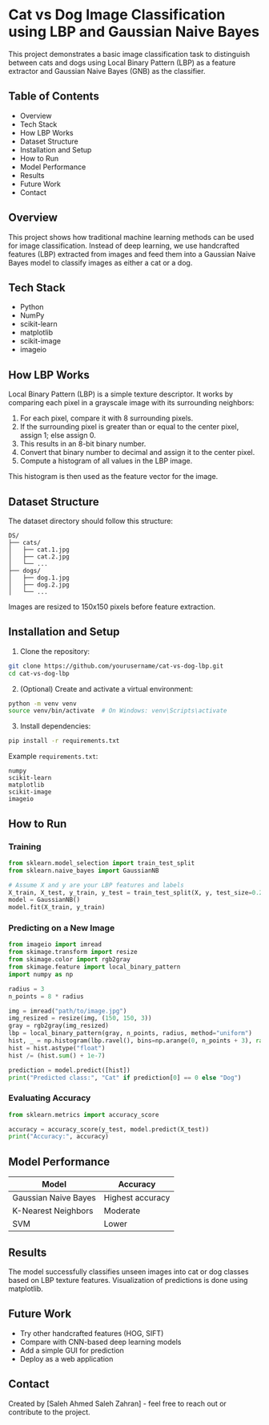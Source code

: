 # Cat vs Dog Image Classification using LBP and Gaussian Naive Bayes

This project demonstrates a basic image classification task to distinguish between cats and dogs using Local Binary Pattern (LBP) as a feature extractor and Gaussian Naive Bayes (GNB) as the classifier.

## Table of Contents

- Overview
- Tech Stack
- How LBP Works
- Dataset Structure
- Installation and Setup
- How to Run
- Model Performance
- Results
- Future Work
- Contact

## Overview

This project shows how traditional machine learning methods can be used for image classification. Instead of deep learning, we use handcrafted features (LBP) extracted from images and feed them into a Gaussian Naive Bayes model to classify images as either a cat or a dog.

## Tech Stack

- Python
- NumPy
- scikit-learn
- matplotlib
- scikit-image
- imageio

## How LBP Works

Local Binary Pattern (LBP) is a simple texture descriptor. It works by comparing each pixel in a grayscale image with its surrounding neighbors:

1. For each pixel, compare it with 8 surrounding pixels.
2. If the surrounding pixel is greater than or equal to the center pixel, assign 1; else assign 0.
3. This results in an 8-bit binary number.
4. Convert that binary number to decimal and assign it to the center pixel.
5. Compute a histogram of all values in the LBP image.

This histogram is then used as the feature vector for the image.

## Dataset Structure

The dataset directory should follow this structure:

```
DS/
├── cats/
│   ├── cat.1.jpg
│   ├── cat.2.jpg
│   └── ...
├── dogs/
│   ├── dog.1.jpg
│   ├── dog.2.jpg
│   └── ...
```

Images are resized to 150x150 pixels before feature extraction.

## Installation and Setup

1. Clone the repository:

```bash
git clone https://github.com/yourusername/cat-vs-dog-lbp.git
cd cat-vs-dog-lbp
```

2. (Optional) Create and activate a virtual environment:

```bash
python -m venv venv
source venv/bin/activate  # On Windows: venv\Scripts\activate
```

3. Install dependencies:

```bash
pip install -r requirements.txt
```

Example `requirements.txt`:

```
numpy
scikit-learn
matplotlib
scikit-image
imageio
```

## How to Run

### Training

```python
from sklearn.model_selection import train_test_split
from sklearn.naive_bayes import GaussianNB

# Assume X and y are your LBP features and labels
X_train, X_test, y_train, y_test = train_test_split(X, y, test_size=0.2)
model = GaussianNB()
model.fit(X_train, y_train)
```

### Predicting on a New Image

```python
from imageio import imread
from skimage.transform import resize
from skimage.color import rgb2gray
from skimage.feature import local_binary_pattern
import numpy as np

radius = 3
n_points = 8 * radius

img = imread("path/to/image.jpg")
img_resized = resize(img, (150, 150, 3))
gray = rgb2gray(img_resized)
lbp = local_binary_pattern(gray, n_points, radius, method="uniform")
hist, _ = np.histogram(lbp.ravel(), bins=np.arange(0, n_points + 3), range=(0, n_points + 2))
hist = hist.astype("float")
hist /= (hist.sum() + 1e-7)

prediction = model.predict([hist])
print("Predicted class:", "Cat" if prediction[0] == 0 else "Dog")
```

### Evaluating Accuracy

```python
from sklearn.metrics import accuracy_score

accuracy = accuracy_score(y_test, model.predict(X_test))
print("Accuracy:", accuracy)
```

## Model Performance

| Model              | Accuracy      |
|--------------------|---------------|
| Gaussian Naive Bayes | Highest accuracy |
| K-Nearest Neighbors | Moderate       |
| SVM                 | Lower          |

## Results

The model successfully classifies unseen images into cat or dog classes based on LBP texture features. Visualization of predictions is done using matplotlib.

## Future Work

- Try other handcrafted features (HOG, SIFT)
- Compare with CNN-based deep learning models
- Add a simple GUI for prediction
- Deploy as a web application

## Contact

Created by [Saleh Ahmed Saleh Zahran] - feel free to reach out or contribute to the project.

